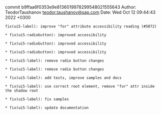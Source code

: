 commit b9ffaa6f0353e9e8136019978299548021555643
Author: TeodorTaushanov <teodor.taushanov@sap.com>
Date:   Wed Oct 12 09:44:43 2022 +0300

    fix(ui5-label): improve "for" attribute accessibility reading (#5872)
    
    * fix(ui5-radiobutton): improved accessibility
    
    * fix(ui5-radiobutton): improved accessibility
    
    * fix(ui5-radiobutton): improved accessibility
    
    * fix(ui5-label): remove radio button changes
    
    * fix(ui5-label): remove radio button changes
    
    * fix(ui5-label): add tests, improve samples and docs
    
    * fix(ui5-label): use correct root element, remove "for" attr inside the shadow root
    
    * fix(ui5-label): fix samples
    
    * fix(ui5-label): update documentation
